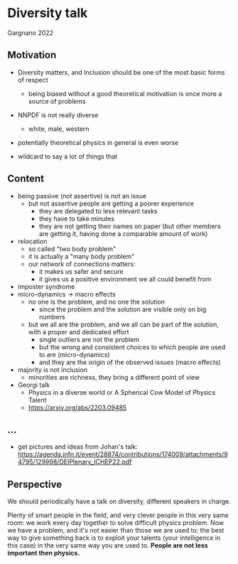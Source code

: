 # Diversity talk

Gargnano 2022

## Motivation

- Diversity matters, and Inclusion should be one of the most basic forms of
  respect

  - being biased without a good theoretical motivation is once more a source of
    problems

- NNPDF is not really diverse
  - white, male, western
- potentially theoretical physics in general is even worse

- wildcard to say a lot of things that

## Content

- being passive (not assertive) is not an issue
  - but not assertive people are getting a poorer experience
    - they are delegated to less relevant tasks
    - they have to take minutes
    - they are not getting their names on paper (but other members are getting
      it, having done a comparable amount of work)
- relocation
  - so called "two body problem"
  - it is actually a "many body problem"
  - our network of connections matters:
    - it makes us safer and secure
    - it gives us a positive environment we all could benefit from
- imposter syndrome
- micro-dynamics -> macro effects
  - no one is the problem, and no one the solution
    - since the problem and the solution are visible only on big numbers
  - but we all are the problem, and we all can be part of the solution, with a
    proper and dedicated effort
    - single outliers are not the problem
    - but the wrong and consistent choices to which people are used to are
      (micro-dynamics)
    - and they are the origin of the observed issues (macro effects)
- majority is not inclusion
  - minorities are richness, they bring a different point of view
- Georgi talk
  - Physics in a diverse world or A Spherical Cow Model of Physics Talent
  - https://arxiv.org/abs/2203.09485

## ...

- get pictures and ideas from Johan's talk:
  https://agenda.infn.it/event/28874/contributions/174009/attachments/94795/129998/DEIPlenary_ICHEP22.pdf

## Perspective

We should periodically have a talk on diversity, different speakers in charge.

Plenty of smart people in the field, and very clever people in this very same
room: we work every day together to solve difficult physics problem.
Now we have a problem, and it's not easier than those we are used to: the best
way to give something back is to exploit your talents (your intelligence in this
case) in the very same way you are used to.
**People are not less important then physics.**
